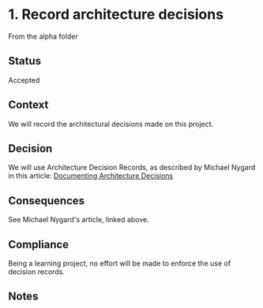 # 1. Record architecture decisions

From the alpha folder

## Status
Accepted

## Context
We will record the architectural decisions made on this project.

## Decision
We will use Architecture Decision Records, as described by Michael Nygard in this article: [Documenting Architecture Decisions](http://thinkrelevance.com/blog/2011/11/15/documenting-architecture-decisions)

## Consequences
See Michael Nygard's article, linked above.

## Compliance
Being a learning project, no effort will be made to enforce the use of decision records.

## Notes

